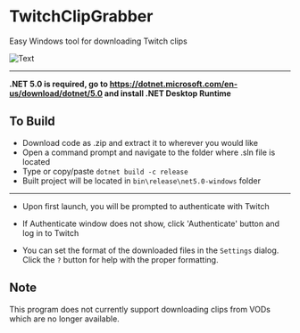 # TwitchClipGrabber
Easy Windows tool for downloading Twitch clips




![Text](https://i.imgur.com/sHKFVRR.png)

-----------------------------------------------------
<b>.NET 5.0 is required, go to https://dotnet.microsoft.com/en-us/download/dotnet/5.0 and install .NET Desktop Runtime</b>

To Build
---
- Download code as .zip and extract it to wherever you would like
- Open a command prompt and navigate to the folder where .sln file is located
- Type or copy/paste `dotnet build -c release`
- Built project will be located in `bin\release\net5.0-windows` folder

----

- Upon first launch, you will be prompted to authenticate with Twitch
- If Authenticate window does not show, click 'Authenticate' button and log in to Twitch

- You can set the format of the downloaded files in the `Settings` dialog. Click the `?` button for help with the proper formatting.

Note
---
This program does not currently support downloading clips from VODs which are no longer available.
